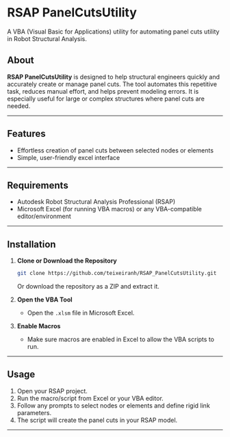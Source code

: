 # RSAP PanelCutsUtility

A VBA (Visual Basic for Applications) utility for automating panel cuts utility in Robot Structural Analysis.

## About

**RSAP PanelCutsUtility** is designed to help structural engineers quickly and accurately create or manage panel cuts. 
The tool automates this repetitive task, reduces manual effort, and helps prevent modeling errors. It is especially useful for large or complex structures where panel cuts are needed.

---

## Features

- Effortless creation of panel cuts between selected nodes or elements
- Simple, user-friendly excel interface

---

## Requirements

- Autodesk Robot Structural Analysis Professional (RSAP)
- Microsoft Excel (for running VBA macros) or any VBA-compatible editor/environment

---

## Installation

1. **Clone or Download the Repository**

    ```sh
    git clone https://github.com/teixeiranh/RSAP_PanelCutsUtility.git
    ```
    Or download the repository as a ZIP and extract it.

2. **Open the VBA Tool**

    - Open the `.xlsm` file in Microsoft Excel.

3. **Enable Macros**

    - Make sure macros are enabled in Excel to allow the VBA scripts to run.

---

## Usage

1. Open your RSAP project.
2. Run the macro/script from Excel or your VBA editor.
3. Follow any prompts to select nodes or elements and define rigid link parameters.
4. The script will create the panel cuts in your RSAP model.

---
